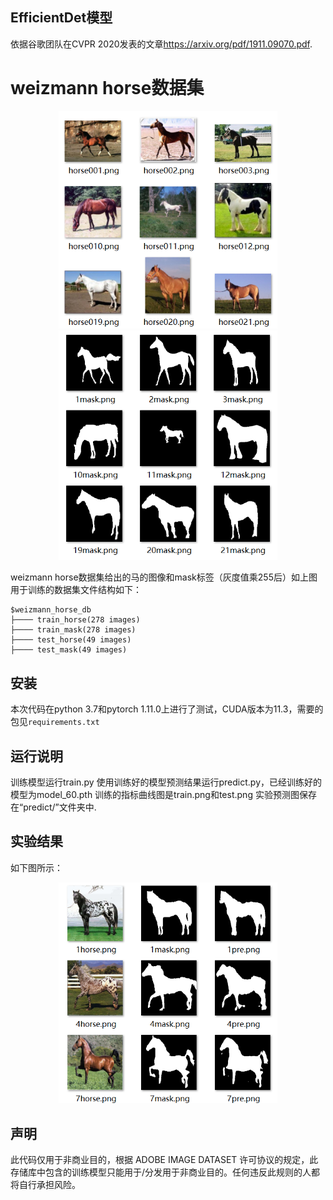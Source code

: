 ## EfficientDet模型
依据谷歌团队在CVPR 2020发表的文章<https://arxiv.org/pdf/1911.09070.pdf>.


# weizmann horse数据集

<p align="center">
  <img src="README/horse.png" width="350" title="horse"/>
  <img src="README/mask255.png" width="350" title="mask"/>
</p>

weizmann horse数据集给出的马的图像和mask标签（灰度值乘255后）如上图
用于训练的数据集文件结构如下：
````
$weizmann_horse_db
├──── train_horse(278 images)
├──── train_mask(278 images)
├──── test_horse(49 images)
├──── test_mask(49 images)
````

## 安装
本次代码在python 3.7和pytorch 1.11.0上进行了测试，CUDA版本为11.3，需要的包见`requirements.txt`

## 运行说明
训练模型运行train.py
使用训练好的模型预测结果运行predict.py，已经训练好的模型为model_60.pth
训练的指标曲线图是train.png和test.png
实验预测图保存在“predict/”文件夹中.

## 实验结果
如下图所示：
<p align="center">
  <img src="README/predict.png" width="350" title="horse"/>
</p>

## 声明
此代码仅用于非商业目的，根据 ADOBE IMAGE DATASET 许可协议的规定，此存储库中包含的训练模型只能用于/分发用于非商业目的。任何违反此规则的人都将自行承担风险。
